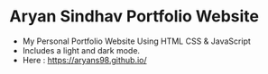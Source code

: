 # Aryan Sindhav Portfolio Website

- My Personal Portfolio Website Using HTML CSS & JavaScript
- Includes a light and dark mode.
- Here : https://aryans98.github.io/
